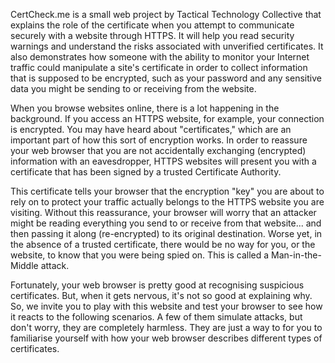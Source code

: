 CertCheck.me is a small web project by Tactical Technology Collective that explains the role of the certificate when you attempt to communicate securely with a website through HTTPS. It will help you read security warnings and understand the risks associated with unverified certificates. It also demonstrates how someone with the ability to monitor your Internet traffic could manipulate a site's certificate in order to collect information that is supposed to be encrypted, such as your password and any sensitive data you might be sending to or receiving from the website.

When you browse websites online, there is a lot happening in the background. If you access an HTTPS website, for example, your connection is encrypted. You may have heard about "certificates," which are an important part of how this sort of encryption works. In order to reassure your web browser that you are not accidentally exchanging (encrypted) information with an eavesdropper, HTTPS websites will present you with a certificate that has been signed by a trusted Certificate Authority.

This certificate tells your browser that the encryption "key" you are about to rely on to protect your traffic actually belongs to the HTTPS website you are visiting. Without this reassurance, your browser will worry that an attacker might be reading everything you send to or receive from that website... and then passing it along (re-encrypted) to its original destination. Worse yet, in the absence of a trusted certificate, there would be no way for you, or the website, to know that you were being spied on. This is called a Man-in-the-Middle attack.

Fortunately, your web browser is pretty good at recognising suspicious certificates. But, when it gets nervous, it's not so good at explaining why. So, we invite you to play with this website and test your browser to see how it reacts to the following scenarios. A few of them simulate attacks, but don't worry, they are completely harmless. They are just a way to for you to familiarise yourself with how your web browser describes different types of certificates.
